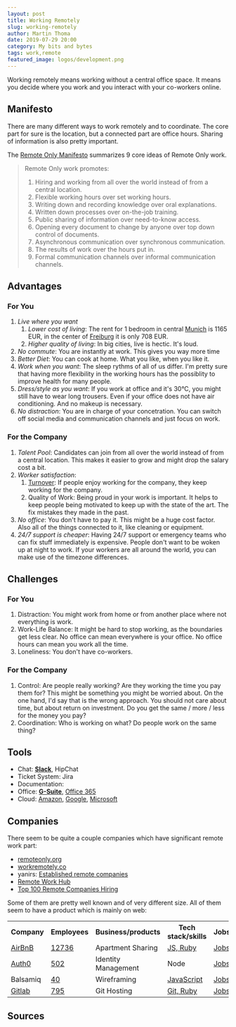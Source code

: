 ```yaml
---
layout: post
title: Working Remotely
slug: working-remotely
author: Martin Thoma
date: 2019-07-29 20:00
category: My bits and bytes
tags: work,remote
featured_image: logos/development.png
---
```

Working remotely means working without a central office space. It means you
decide where you work and you interact with your co-workers online.

## Manifesto

There are many different ways to work remotely and to coordinate. The core part
for sure is the location, but a connected part are office hours. Sharing of
information is also pretty important.

The [Remote Only Manifesto](https://www.remoteonly.org/) summarizes 9 core ideas
of Remote Only work.

> Remote Only work promotes:
>
> 1. Hiring and working from all over the world instead of from a central location.
> 2. Flexible working hours over set working hours.
> 3. Writing down and recording knowledge over oral explanations.
> 4. Written down processes over on-the-job training.
> 5. Public sharing of information over need-to-know access.
> 6. Opening every document to change by anyone over top down control of documents.
> 7. Asynchronous communication over synchronous communication.
> 8. The results of work over the hours put in.
> 9. Formal communication channels over informal communication channels.


## Advantages

### For You

1. *Live where you want*
    1. *Lower cost of living*: The rent for 1 bedroom in central [Munich](https://www.numbeo.com/cost-of-living/in/Munich) is 1165 EUR, in the center of [Freiburg](https://www.numbeo.com/cost-of-living/in/Freiburg-Im-Breisgau) it is only 708 EUR.
    2. *Higher quality of living*: In big cities, live is hectic. It's loud.
2. *No commute*: You are instantly at work. This gives you way more time
3. *Better Diet*: You can cook at home. What you like, when you like it.
4. *Work when you want*: The sleep rythms of all of us differ. I'm pretty sure that having more flexibility in the working hours has the possiblity to improve health for many people.
5. *Dress/style as you want*: If you work at office and it's 30°C, you might
   still have to wear long trousers. Even if your office does not have air
   conditioning. And no makeup is necessary.
6. *No distraction*: You are in charge of your concetration. You can switch off
   social media and communication channels and just focus on work.


### For the Company

1. *Talent Pool*: Candidates can join from all over the world instead of from a
   central location. This makes it easier to grow and might drop the salary
   cost a bit.
2. *Worker satisfaction*:
    1. [Turnover](https://en.wikipedia.org/wiki/Turnover_(employment)): If
       people enjoy working for the company, they keep working for the company.
    2. Quality of Work: Being proud in your work is important. It helps to keep
       people being motivated to keep up with the state of the art. The fix
       mistakes they made in the past.
3. *No office*: You don't have to pay it. This might be a huge cost factor.
   Also all of the things connected to it, like cleaning or equipment.
4. *24/7 support is cheaper*: Having 24/7 support or emergency teams who can
   fix stuff immediately is expensive. People don't want to be woken up at
   night to work. If your workers are all around the world, you can make
   use of the timezone differences.


## Challenges

### For You

1. Distraction: You might work from home or from another place where not
   everything is work.
2. Work-Life Balance: It might be hard to stop working, as the boundaries get
   less clear. No office can mean everywhere is your office. No office hours
   can mean you work all the time.
3. Loneliness: You don't have co-workers.


### For the Company

1. Control: Are people really working? Are they working the time you pay them
   for? This might be something you might be worried about. On the one hand,
   I'd say that is the wrong approach. You should not care about time, but
   about return on investment. Do you get the same / more / less for the money
   you pay?
2. Coordination: Who is working on what? Do people work on the same thing?


## Tools

* Chat: **[Slack](https://slack.com/enterprise)**, HipChat
* Ticket System: Jira
* Documentation: 
* Office: **[G-Suite](https://gsuite.google.com/intl/en/)**, [Office 365](https://www.microsoft.com/en-us/p/office-365-business/cfq7ttc0k62t?source=lp&activetab=pivot:overviewtab)
* Cloud: [Amazon](https://en.wikipedia.org/wiki/Amazon_Web_Services), [Google](https://en.wikipedia.org/wiki/Google_Cloud_Platform), [Microsoft](https://en.wikipedia.org/wiki/Microsoft_Azure)


## Companies

There seem to be quite a couple companies which have significant remote work part:

<ul>
    <li><a href="https://www.remoteonly.org/">remoteonly.org</a></li>
    <li><a href="http://www.workremotely.co/remote-companies/">workremotely.co</a></li>
    <li>yanirs: <a href="https://github.com/yanirs/established-remote">Established remote companies</a></li>
    <li><a href="https://remoteworkhub.com/">Remote Work Hub</a></li>
    <li><a href="https://weworkremotely.com/top-remote-companies">Top 100 Remote Companies Hiring</a></li>
</ul>

Some of them are pretty well known and of very different size. All of them seem
to have a product which is mainly on web:

<table class="table">
    <tr>
        <th>Company</th>
        <th>Employees</th>
        <th>Business/products</th>
        <th>Tech stack/skills</th>
        <th>Jobs</th>
    </tr>
    <tr>
        <td><a href="https://www.airbnb.de/">AirBnB</a></td>
        <td><a href="https://craft.co/airbnb">12736</a></td>
        <td>Apartment Sharing</td>
        <td><a href="https://stackshare.io/airbnb/airbnb">JS, Ruby</a></td>
        <td><a href="https://careers.airbnb.com/">Jobs</a></td>
    </tr>
    <tr>
        <td><a href="https://auth0.com/">Auth0</a></td>
        <td><a href="https://craft.co/auth0">502</a></td>
        <td>Identity Management</td>
        <td>Node</td>
        <td><a href="https://auth0.com/careers">Jobs</a></td>
    </tr>
    <tr>
        <td>Balsamiq</td>
        <td><a href="https://craft.co/balsamiq">40</a></td>
        <td>Wireframing</td>
        <td><a href="https://stackshare.io/balsamiq/balsamiq">JavaScript</a></td>
        <td><a href="https://balsamiq.com/company/jobs/">Jobs</a></td>
    </tr>
    <tr>
        <td><a href="https://about.gitlab.com/">Gitlab</a></td>
        <td><a href="https://about.gitlab.com/company/team/" title="2019-07-29">795</a></td>
        <td>Git Hosting</td>
        <td><a href="https://stackshare.io/gitlab/gitlab">Git, Ruby</a></td>
        <td><a href="https://about.gitlab.com/jobs/">Jobs</a></td>
    </tr>
</table>


## Sources

 [^1]: Balsamiq: [Remote Work: What's Hard, What's Great, and How to Stay Connected](https://blog.balsamiq.com/remote-work/), 2016.
 [^2]: Auth0: [We Are Thankful For These Benefits of Working Remote](https://auth0.com/blog/we-are-thankful-for-these-benefits-of-working-remote/), 2018.
 [^3]: Zapier: [The Ultimate Guide to Remote Work](https://zapier.com/learn/remote-work/)
 [^4]: GitLab: [GitLab Culture - All Remote](https://about.gitlab.com/company/culture/all-remote/)